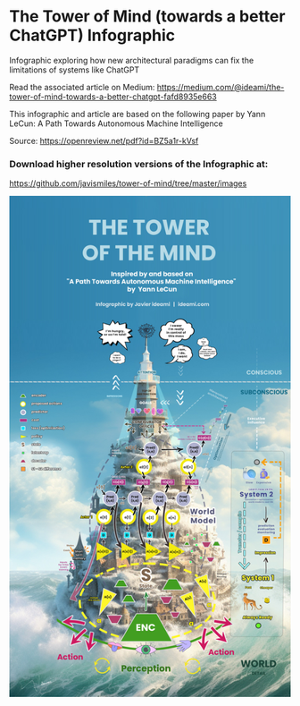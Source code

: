 # The Tower of Mind (towards a better ChatGPT) Infographic
Infographic exploring how new architectural paradigms can fix the limitations of systems like ChatGPT

Read the associated article on Medium:
https://medium.com/@ideami/the-tower-of-mind-towards-a-better-chatgpt-fafd8935e663

This infographic and article are based on the following paper by Yann LeCun:
A Path Towards Autonomous Machine Intelligence

Source: https://openreview.net/pdf?id=BZ5a1r-kVsf

### Download higher resolution versions of the Infographic at:
https://github.com/javismiles/tower-of-mind/tree/master/images

![Alt text](./images/tower-of-mind-infographic-javier-ideami-smaller-file.jpg?raw=true "Tower of Mind Infographic")
